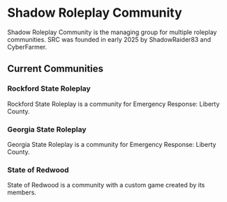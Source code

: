 # Shadow Roleplay Community

Shadow Roleplay Community is the managing group for multiple roleplay communities. SRC was founded in early 2025 by ShadowRaider83 and CyberFarmer.

## Current Communities
### Rockford State Roleplay
Rockford State Roleplay is a community for Emergency Response: Liberty County.
### Georgia State Roleplay
Georgia State Roleplay is a community for Emergency Response: Liberty County.
### State of Redwood
State of Redwood is a community with a custom game created by its members.